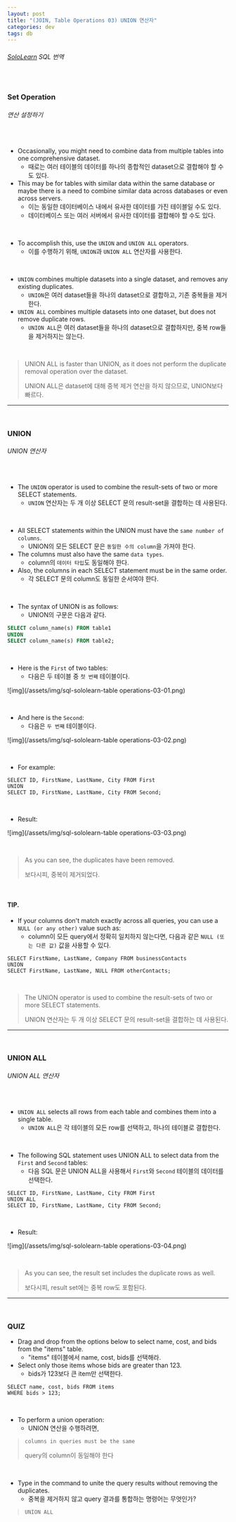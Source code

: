 ```yaml
---
layout: post
title: "(JOIN, Table Operations 03) UNION 연산자"
categories: dev
tags: db
---
```


###### [SoloLearn](https://www.sololearn.com/) SQL 번역

<br>

### Set Operation

###### 연산 설정하기

<br>

- Occasionally, you might need to combine data from multiple tables into one comprehensive dataset.
  - 때로는 여러 테이블의 데이터를 하나의 종합적인 dataset으로 결합해야 할 수도 있다.
- This may be for tables with similar data within the same database or maybe there is a need to combine similar data across databases or even across servers.
  - 이는 동일한 데이터베이스 내에서 유사한 데이터를 가진 테이블일 수도 있다.
  - 데이터베이스 또는 여러 서버에서 유사한 데이터를 결합해야 할 수도 있다.

<br>

- To accomplish this, use the `UNION` and `UNION ALL` operators.
  - 이를 수행하기 위해, `UNION`과 `UNION ALL` 연산자를 사용한다.

<br>

- `UNION` combines multiple datasets into a single dataset, and removes any existing duplicates.
  - `UNION`은 여러 dataset들을 하나의 dataset으로 결합하고, 기존 중복들을 제거한다.
- `UNION ALL` combines multiple datasets into one dataset, but does not remove duplicate rows.
  - `UNION ALL`은 여러 dataset들을 하나의 dataset으로 결합하지만, 중복 row들을 제거하지는 않는다.

<br>

> UNION ALL is faster than UNION, as it does not perform the duplicate removal operation over the dataset.
>
> UNION ALL은 dataset에 대해 중복 제거 연산을 하지 않으므로, UNION보다 빠르다.

------

<br>

### UNION

###### UNION 연산자

<br>

- The `UNION` operator is used to combine the result-sets of two or more SELECT statements.
  - `UNION` 연산자는 두 개 이상 SELECT 문의 result-set을 결합하는 데 사용된다.

<br>

- All SELECT statements within the UNION must have the `same number of columns`.
  - UNION의 모든 SELECT 문은 `동일한 수의 column`을 가져야 한다.
- The columns must also have the same `data types`.
  - column의 `데이터 타입`도 동일해야 한다.
- Also, the columns in each SELECT statement must be in the same order.
  - 각 SELECT 문의 column도 동일한 순서여야 한다.

<br>

- The syntax of UNION is as follows:
  - UNION의 구문은 다음과 같다.

```sql
SELECT column_name(s) FROM table1
UNION
SELECT column_name(s) FROM table2;
```

<br>

- Here is the `First` of two tables:
  - 다음은 두 테이블 중 `첫 번째` 테이블이다.

![img](/assets/img/sql-sololearn-table operations-03-01.png)

<br>

- And here is the `Second`:
  - 다음은 `두 번째` 테이블이다.

![img](/assets/img/sql-sololearn-table operations-03-02.png)

<br>

- For example:

```mysql
SELECT ID, FirstName, LastName, City FROM First
UNION
SELECT ID, FirstName, LastName, City FROM Second;
```

<br>

- Result:

![img](/assets/img/sql-sololearn-table operations-03-03.png)

<br>

> As you can see, the duplicates have been removed.
>
> 보다시피, 중복이 제거되었다.

<br>

#### TIP.

- If your columns don't match exactly across all queries, you can use a `NULL (or any other)` value such as:
  - column이 모든 query에서 정확히 일치하지 않는다면, 다음과 같은 `NULL (또는 다른 값)` 값을 사용할 수 있다.

```mysql
SELECT FirstName, LastName, Company FROM businessContacts
UNION
SELECT FirstName, LastName, NULL FROM otherContacts;
```

<br>

> The UNION operator is used to combine the result-sets of two or more SELECT statements.
>
> UNION 연산자는 두 개 이상 SELECT 문의 result-set을 결합하는 데 사용된다.

------

<br>

### UNION ALL

###### UNION ALL 연산자

<br>

- `UNION ALL` selects all rows from each table and combines them into a single table.
  - `UNION ALL`은 각 테이블의 모든 row를 선택하고, 하나의 테이블로 결합한다.

<br>

- The following SQL statement uses UNION ALL to select data from the `First` and `Second` tables:
  - 다음 SQL 문은 UNION ALL을 사용해서 `First`와 `Second` 테이블의 데이터를 선택한다.

```mysql
SELECT ID, FirstName, LastName, City FROM First
UNION ALL
SELECT ID, FirstName, LastName, City FROM Second;
```

<br>

- Result:

![img](/assets/img/sql-sololearn-table operations-03-04.png)

<br>

> As you can see, the result set includes the duplicate rows as well.
>
> 보다시피, result set에는 중복 row도 포함된다.

------

<br>

### QUIZ

- Drag and drop from the options below to select name, cost, and bids from the "items" table.
  - "items" 테이블에서 name, cost, bids를 선택해라.
- Select only those items whose bids are greater than 123.
  - bids가 123보다 큰 item만 선택한다.

```mysql
SELECT name, cost, bids FROM items
WHERE bids > 123;
```

<br>

- To perform a union operation:
  - UNION 연산을 수행하려면,

> `columns in queries must be the same`
>
> query의 column이 동일해야 한다

<br>

- Type in the command to unite the query results without removing the duplicates.
  - 중복을 제거하지 않고 query 결과를 통합하는 명령어는 무엇인가?

> `UNION ALL`

<br>